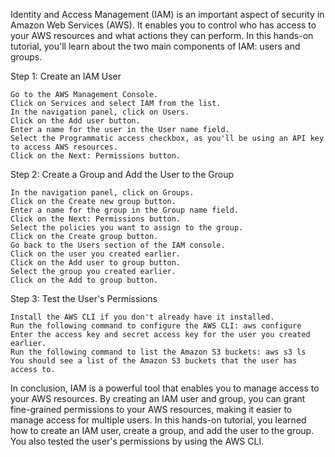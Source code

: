 Identity and Access Management (IAM) is an important aspect of security in Amazon Web Services (AWS). It enables you to control who has access to your AWS resources and what actions they can perform. In this hands-on tutorial, you'll learn about the two main components of IAM: users and groups.

Step 1: Create an IAM User

    Go to the AWS Management Console.
    Click on Services and select IAM from the list.
    In the navigation panel, click on Users.
    Click on the Add user button.
    Enter a name for the user in the User name field.
    Select the Programmatic access checkbox, as you'll be using an API key to access AWS resources.
    Click on the Next: Permissions button.

Step 2: Create a Group and Add the User to the Group

    In the navigation panel, click on Groups.
    Click on the Create new group button.
    Enter a name for the group in the Group name field.
    Click on the Next: Permissions button.
    Select the policies you want to assign to the group.
    Click on the Create group button.
    Go back to the Users section of the IAM console.
    Click on the user you created earlier.
    Click on the Add user to group button.
    Select the group you created earlier.
    Click on the Add to group button.

Step 3: Test the User's Permissions

    Install the AWS CLI if you don't already have it installed.
    Run the following command to configure the AWS CLI: aws configure
    Enter the access key and secret access key for the user you created earlier.
    Run the following command to list the Amazon S3 buckets: aws s3 ls
    You should see a list of the Amazon S3 buckets that the user has access to.

In conclusion, IAM is a powerful tool that enables you to manage access to your AWS resources. By creating an IAM user and group, you can grant fine-grained permissions to your AWS resources, making it easier to manage access for multiple users. In this hands-on tutorial, you learned how to create an IAM user, create a group, and add the user to the group. You also tested the user's permissions by using the AWS CLI.
